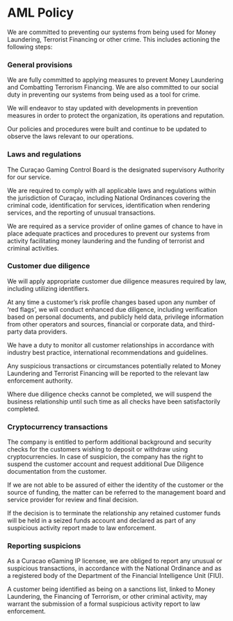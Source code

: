 # AML Policy

We are committed to preventing our systems from being used for Money Laundering, Terrorist Financing or other crime. This includes actioning the following steps:

### General provisions

We are fully committed to applying measures to prevent Money Laundering and Combatting Terrorism Financing. We are also committed to our social duty in preventing our systems from being used as a tool for crime.

We will endeavor to stay updated with developments in prevention measures in order to protect the organization, its operations and reputation.

Our policies and procedures were built and continue to be updated to observe the laws relevant to our operations.

### Laws and regulations&#x20;

The Curaçao Gaming Control Board is the designated supervisory Authority for our service.

We are required to comply with all applicable laws and regulations within the jurisdiction of Curaçao, including National Ordinances covering the criminal code, identification for services, identification when rendering services, and the reporting of unusual transactions.

We are required as a service provider of online games of chance to have in place adequate practices and procedures to prevent our systems from activity facilitating money laundering and the funding of terrorist and criminal activities.

### Customer due diligence&#x20;

We will apply appropriate customer due diligence measures required by law, including utilizing identifiers.

At any time a customer’s risk profile changes based upon any number of ‘red flags’, we will conduct enhanced due diligence, including verification based on personal documents, and publicly held data, privilege information from other operators and sources, financial or corporate data, and third-party data providers.

We have a duty to monitor all customer relationships in accordance with industry best practice, international recommendations and guidelines.

Any suspicious transactions or circumstances potentially related to Money Laundering and Terrorist Financing will be reported to the relevant law enforcement authority.

Where due diligence checks cannot be completed, we will suspend the business relationship until such time as all checks have been satisfactorily completed.

### Cryptocurrency transactions&#x20;

The company is entitled to perform additional background and security checks for the customers wishing to deposit or withdraw using cryptocurrencies. In case of suspicion, the company has the right to suspend the customer account and request additional Due Diligence documentation from the customer.

If we are not able to be assured of either the identity of the customer or the source of funding, the matter can be referred to the management board and service provider for review and final decision.

If the decision is to terminate the relationship any retained customer funds will be held in a seized funds account and declared as part of any suspicious activity report made to law enforcement.

### Reporting suspicions&#x20;

As a Curacao eGaming IP licensee, we are obliged to report any unusual or suspicious transactions, in accordance with the National Ordinance and as a registered body of the Department of the Financial Intelligence Unit (FIU).

A customer being identified as being on a sanctions list, linked to Money Laundering, the Financing of Terrorism, or other criminal activity, may warrant the submission of a formal suspicious activity report to law enforcement.
